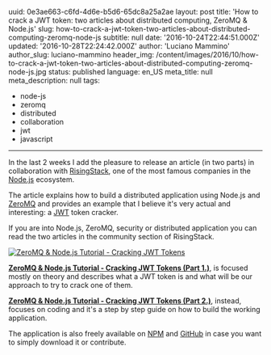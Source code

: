 uuid:             0e3ae663-c6fd-4d6e-b5d6-65dc8a25a2ae
layout:           post
title:            'How to crack a JWT token: two articles about distributed computing, ZeroMQ & Node.js'
slug:             how-to-crack-a-jwt-token-two-articles-about-distributed-computing-zeromq-node-js
subtitle:         null
date:             '2016-10-24T22:44:51.000Z'
updated:          '2016-10-28T22:24:42.000Z'
author:           'Luciano Mammino'
author_slug:      luciano-mammino
header_img:       /content/images/2016/10/how-to-crack-a-jwt-token-two-articles-about-distributed-computing-zeromq-node-js.jpg
status:           published
language:         en_US
meta_title:       null
meta_description: null
tags:
  - node-js
  - zeromq
  - distributed
  - collaboration
  - jwt
  - javascript

---

In the last 2 weeks I add the pleasure to release an article (in two parts) in collaboration with [RisingStack](http://risingstack.com/), one of the most famous companies in the [Node.js](/tag/node-js) ecosystem.

The article explains how to build a distributed application using Node.js and [ZeroMQ](/tag/zeromq) and provides an example that I believe it's very actual and interesting: a [JWT](/tag/jwt) token cracker.

If you are into Node.js, ZeroMQ, security or distributed application you can read the two articles in the community section of RisingStack.

[![ZeroMQ & Node.js Tutorial - Cracking JWT Tokens](/content/images/2016/10/zeromq-nodejs-tutorial-cracking-jwt-tokens.jpg)](https://community.risingstack.com/zeromq-node-js-cracking-jwt-tokens-1/)

**[ZeroMQ & Node.js Tutorial - Cracking JWT Tokens (Part 1.)](https://community.risingstack.com/zeromq-node-js-cracking-jwt-tokens-1/)**, is focused mostly on theory and describes what a JWT token is and what will be our approach to try to crack one of them.

**[ZeroMQ & Node.js Tutorial - Cracking JWT Tokens (Part 2.)](https://community.risingstack.com/zeromq-node-js-cracking-jwt-tokens-part2/)**, instead, focuses on coding and it's a step by step guide on how to build the working application.

The application is also freely available on [NPM](https://www.npmjs.com/package/distributed-jwt-cracker) and [GitHub](https://github.com/lmammino/distributed-jwt-cracker) in case you want to simply download it or contribute.
